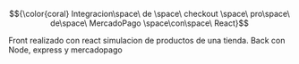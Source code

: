$${\color{coral} Integracion\space\ de \space\ checkout \space\ pro\space\ de\space\ MercadoPago \space\con\space\ React}$$

Front realizado con react simulacion de productos de una tienda.
Back con Node, express y mercadopago
